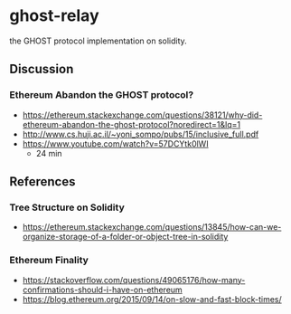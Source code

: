 # ghost-relay
the GHOST protocol implementation on solidity.


## Discussion

### Ethereum Abandon the GHOST protocol?
- https://ethereum.stackexchange.com/questions/38121/why-did-ethereum-abandon-the-ghost-protocol?noredirect=1&lq=1   
- http://www.cs.huji.ac.il/~yoni_sompo/pubs/15/inclusive_full.pdf   
- https://www.youtube.com/watch?v=57DCYtk0lWI   
  - 24 min

## References

### Tree Structure on Solidity
- https://ethereum.stackexchange.com/questions/13845/how-can-we-organize-storage-of-a-folder-or-object-tree-in-solidity   

### Ethereum Finality
- https://stackoverflow.com/questions/49065176/how-many-confirmations-should-i-have-on-ethereum   
- https://blog.ethereum.org/2015/09/14/on-slow-and-fast-block-times/   
